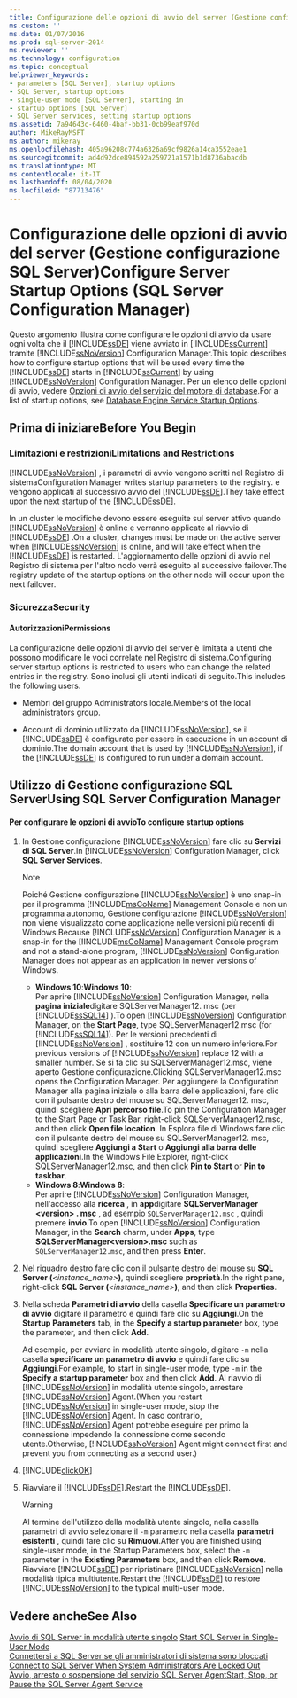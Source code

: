 ```yaml
---
title: Configurazione delle opzioni di avvio del server (Gestione configurazione SQL Server) | Microsoft Docs
ms.custom: ''
ms.date: 01/07/2016
ms.prod: sql-server-2014
ms.reviewer: ''
ms.technology: configuration
ms.topic: conceptual
helpviewer_keywords:
- parameters [SQL Server], startup options
- SQL Server, startup options
- single-user mode [SQL Server], starting in
- startup options [SQL Server]
- SQL Server services, setting startup options
ms.assetid: 7a94643c-6460-4baf-bb31-0cb99eaf970d
author: MikeRayMSFT
ms.author: mikeray
ms.openlocfilehash: 405a96208c774a6326a69cf9826a14ca3552eae1
ms.sourcegitcommit: ad4d92dce894592a259721a1571b1d8736abacdb
ms.translationtype: MT
ms.contentlocale: it-IT
ms.lasthandoff: 08/04/2020
ms.locfileid: "87713476"
---
```

# <a name="configure-server-startup-options-sql-server-configuration-manager"></a><span data-ttu-id="d6550-102">Configurazione delle opzioni di avvio del server (Gestione configurazione SQL Server)</span><span class="sxs-lookup"><span data-stu-id="d6550-102">Configure Server Startup Options (SQL Server Configuration Manager)</span></span>
  <span data-ttu-id="d6550-103">Questo argomento illustra come configurare le opzioni di avvio da usare ogni volta che il [!INCLUDE[ssDE](../../includes/ssde-md.md)] viene avviato in [!INCLUDE[ssCurrent](../../includes/sscurrent-md.md)] tramite [!INCLUDE[ssNoVersion](../../includes/ssnoversion-md.md)] Configuration Manager.</span><span class="sxs-lookup"><span data-stu-id="d6550-103">This topic describes how to configure startup options that will be used every time the [!INCLUDE[ssDE](../../includes/ssde-md.md)] starts in [!INCLUDE[ssCurrent](../../includes/sscurrent-md.md)] by using [!INCLUDE[ssNoVersion](../../includes/ssnoversion-md.md)] Configuration Manager.</span></span> <span data-ttu-id="d6550-104">Per un elenco delle opzioni di avvio, vedere [Opzioni di avvio del servizio del motore di database](database-engine-service-startup-options.md).</span><span class="sxs-lookup"><span data-stu-id="d6550-104">For a list of startup options, see [Database Engine Service Startup Options](database-engine-service-startup-options.md).</span></span>  
  
##  <a name="before-you-begin"></a><a name="BeforeYouBegin"></a> <span data-ttu-id="d6550-105">Prima di iniziare</span><span class="sxs-lookup"><span data-stu-id="d6550-105">Before You Begin</span></span>  
  
### <a name="limitations-and-restrictions"></a><span data-ttu-id="d6550-106">Limitazioni e restrizioni</span><span class="sxs-lookup"><span data-stu-id="d6550-106">Limitations and Restrictions</span></span>  
 [!INCLUDE[ssNoVersion](../../includes/ssnoversion-md.md)] <span data-ttu-id="d6550-107">, i parametri di avvio vengono scritti nel Registro di sistema</span><span class="sxs-lookup"><span data-stu-id="d6550-107">Configuration Manager writes startup parameters to the registry.</span></span> <span data-ttu-id="d6550-108">e vengono applicati al successivo avvio del [!INCLUDE[ssDE](../../includes/ssde-md.md)].</span><span class="sxs-lookup"><span data-stu-id="d6550-108">They take effect upon the next startup of the [!INCLUDE[ssDE](../../includes/ssde-md.md)].</span></span>  
  
 <span data-ttu-id="d6550-109">In un cluster le modifiche devono essere eseguite sul server attivo quando [!INCLUDE[ssNoVersion](../../includes/ssnoversion-md.md)] è online e verranno applicate al riavvio di [!INCLUDE[ssDE](../../includes/ssde-md.md)] .</span><span class="sxs-lookup"><span data-stu-id="d6550-109">On a cluster, changes must be made on the active server when [!INCLUDE[ssNoVersion](../../includes/ssnoversion-md.md)] is online, and will take effect when the [!INCLUDE[ssDE](../../includes/ssde-md.md)] is restarted.</span></span> <span data-ttu-id="d6550-110">L'aggiornamento delle opzioni di avvio nel Registro di sistema per l'altro nodo verrà eseguito al successivo failover.</span><span class="sxs-lookup"><span data-stu-id="d6550-110">The registry update of the startup options on the other node will occur upon the next failover.</span></span>  
  
###  <a name="security"></a><a name="Security"></a> <span data-ttu-id="d6550-111">Sicurezza</span><span class="sxs-lookup"><span data-stu-id="d6550-111">Security</span></span>  
  
####  <a name="permissions"></a><a name="Permissions"></a> <span data-ttu-id="d6550-112">Autorizzazioni</span><span class="sxs-lookup"><span data-stu-id="d6550-112">Permissions</span></span>  
 <span data-ttu-id="d6550-113">La configurazione delle opzioni di avvio del server è limitata a utenti che possono modificare le voci correlate nel Registro di sistema.</span><span class="sxs-lookup"><span data-stu-id="d6550-113">Configuring server startup options is restricted to users who can change the related entries in the registry.</span></span> <span data-ttu-id="d6550-114">Sono inclusi gli utenti indicati di seguito.</span><span class="sxs-lookup"><span data-stu-id="d6550-114">This includes the following users.</span></span>  
  
-   <span data-ttu-id="d6550-115">Membri del gruppo Administrators locale.</span><span class="sxs-lookup"><span data-stu-id="d6550-115">Members of the local administrators group.</span></span>  
  
-   <span data-ttu-id="d6550-116">Account di dominio utilizzato da [!INCLUDE[ssNoVersion](../../includes/ssnoversion-md.md)], se il [!INCLUDE[ssDE](../../includes/ssde-md.md)] è configurato per essere in esecuzione in un account di dominio.</span><span class="sxs-lookup"><span data-stu-id="d6550-116">The domain account that is used by [!INCLUDE[ssNoVersion](../../includes/ssnoversion-md.md)], if the [!INCLUDE[ssDE](../../includes/ssde-md.md)] is configured to run under a domain account.</span></span>  
  
##  <a name="using-sql-server-configuration-manager"></a><a name="SSMSProcedure"></a> <span data-ttu-id="d6550-117">Utilizzo di Gestione configurazione SQL Server</span><span class="sxs-lookup"><span data-stu-id="d6550-117">Using SQL Server Configuration Manager</span></span>  
  
#### <a name="to-configure-startup-options"></a><span data-ttu-id="d6550-118">Per configurare le opzioni di avvio</span><span class="sxs-lookup"><span data-stu-id="d6550-118">To configure startup options</span></span>  
  
1.  <span data-ttu-id="d6550-119">In Gestione configurazione [!INCLUDE[ssNoVersion](../../includes/ssnoversion-md.md)] fare clic su **Servizi di SQL Server**.</span><span class="sxs-lookup"><span data-stu-id="d6550-119">In [!INCLUDE[ssNoVersion](../../includes/ssnoversion-md.md)] Configuration Manager, click **SQL Server Services**.</span></span>  
  
    > [!NOTE]  
    >  <span data-ttu-id="d6550-120">Poiché Gestione configurazione [!INCLUDE[ssNoVersion](../../includes/ssnoversion-md.md)] è uno snap-in per il programma [!INCLUDE[msCoName](../../includes/msconame-md.md)] Management Console e non un programma autonomo, Gestione configurazione [!INCLUDE[ssNoVersion](../../includes/ssnoversion-md.md)] non viene visualizzato come applicazione nelle versioni più recenti di Windows.</span><span class="sxs-lookup"><span data-stu-id="d6550-120">Because [!INCLUDE[ssNoVersion](../../includes/ssnoversion-md.md)] Configuration Manager is a snap-in for the [!INCLUDE[msCoName](../../includes/msconame-md.md)] Management Console program and not a stand-alone program, [!INCLUDE[ssNoVersion](../../includes/ssnoversion-md.md)] Configuration Manager does not appear as an application in newer versions of Windows.</span></span>  
    >   
    >  -   <span data-ttu-id="d6550-121">**Windows 10**:</span><span class="sxs-lookup"><span data-stu-id="d6550-121">**Windows 10**:</span></span>  
    >          <span data-ttu-id="d6550-122">Per aprire [!INCLUDE[ssNoVersion](../../includes/ssnoversion-md.md)] Configuration Manager, nella **pagina iniziale**digitare SQLServerManager12. msc (per [!INCLUDE[ssSQL14](../../includes/sssql14-md.md)] ).</span><span class="sxs-lookup"><span data-stu-id="d6550-122">To open [!INCLUDE[ssNoVersion](../../includes/ssnoversion-md.md)] Configuration Manager, on the **Start Page**, type SQLServerManager12.msc (for [!INCLUDE[ssSQL14](../../includes/sssql14-md.md)]).</span></span> <span data-ttu-id="d6550-123">Per le versioni precedenti di [!INCLUDE[ssNoVersion](../../includes/ssnoversion-md.md)] , sostituire 12 con un numero inferiore.</span><span class="sxs-lookup"><span data-stu-id="d6550-123">For previous versions of [!INCLUDE[ssNoVersion](../../includes/ssnoversion-md.md)] replace 12 with a smaller number.</span></span> <span data-ttu-id="d6550-124">Se si fa clic su SQLServerManager12.msc, viene aperto Gestione configurazione.</span><span class="sxs-lookup"><span data-stu-id="d6550-124">Clicking SQLServerManager12.msc opens the Configuration Manager.</span></span> <span data-ttu-id="d6550-125">Per aggiungere la Configuration Manager alla pagina iniziale o alla barra delle applicazioni, fare clic con il pulsante destro del mouse su SQLServerManager12. msc, quindi scegliere **Apri percorso file**.</span><span class="sxs-lookup"><span data-stu-id="d6550-125">To pin the Configuration Manager to the Start Page or Task Bar, right-click SQLServerManager12.msc, and then click **Open file location**.</span></span> <span data-ttu-id="d6550-126">In Esplora file di Windows fare clic con il pulsante destro del mouse su SQLServerManager12. msc, quindi scegliere **Aggiungi a Start** o **Aggiungi alla barra delle applicazioni**.</span><span class="sxs-lookup"><span data-stu-id="d6550-126">In the Windows File Explorer, right-click SQLServerManager12.msc, and then click **Pin to Start** or **Pin to taskbar**.</span></span>  
    > -   <span data-ttu-id="d6550-127">**Windows 8**:</span><span class="sxs-lookup"><span data-stu-id="d6550-127">**Windows 8**:</span></span>  
    >          <span data-ttu-id="d6550-128">Per aprire [!INCLUDE[ssNoVersion](../../includes/ssnoversion-md.md)] Configuration Manager, nell'accesso alla **ricerca** , in **app**digitare **SQLServerManager \<version> . msc** , ad esempio `SQLServerManager12.msc` , quindi premere **invio**.</span><span class="sxs-lookup"><span data-stu-id="d6550-128">To open [!INCLUDE[ssNoVersion](../../includes/ssnoversion-md.md)] Configuration Manager, in the **Search** charm, under **Apps**, type **SQLServerManager\<version>.msc** such as `SQLServerManager12.msc`, and then press **Enter**.</span></span>  
  
2.  <span data-ttu-id="d6550-129">Nel riquadro destro fare clic con il pulsante destro del mouse su **SQL Server (***<instance_name>***)**, quindi scegliere **proprietà**.</span><span class="sxs-lookup"><span data-stu-id="d6550-129">In the right pane, right-click **SQL Server (***<instance_name>***)**, and then click **Properties**.</span></span>  
  
3.  <span data-ttu-id="d6550-130">Nella scheda **Parametri di avvio** della casella **Specificare un parametro di avvio** digitare il parametro e quindi fare clic su **Aggiungi**.</span><span class="sxs-lookup"><span data-stu-id="d6550-130">On the **Startup Parameters** tab, in the **Specify a startup parameter** box, type the parameter, and then click **Add**.</span></span>  
  
     <span data-ttu-id="d6550-131">Ad esempio, per avviare in modalità utente singolo, digitare `-m` nella casella **specificare un parametro di avvio** e quindi fare clic su **Aggiungi**.</span><span class="sxs-lookup"><span data-stu-id="d6550-131">For example, to start in single-user mode, type `-m` in the **Specify a startup parameter** box and then click **Add**.</span></span> <span data-ttu-id="d6550-132">Al riavvio di [!INCLUDE[ssNoVersion](../../includes/ssnoversion-md.md)] in modalità utente singolo, arrestare [!INCLUDE[ssNoVersion](../../includes/ssnoversion-md.md)] Agent.</span><span class="sxs-lookup"><span data-stu-id="d6550-132">(When you restart [!INCLUDE[ssNoVersion](../../includes/ssnoversion-md.md)] in single-user mode, stop the [!INCLUDE[ssNoVersion](../../includes/ssnoversion-md.md)] Agent.</span></span> <span data-ttu-id="d6550-133">In caso contrario, [!INCLUDE[ssNoVersion](../../includes/ssnoversion-md.md)] Agent potrebbe eseguire per primo la connessione impedendo la connessione come secondo utente.</span><span class="sxs-lookup"><span data-stu-id="d6550-133">Otherwise, [!INCLUDE[ssNoVersion](../../includes/ssnoversion-md.md)] Agent might connect first and prevent you from connecting as a second user.)</span></span>  
  
4.  [!INCLUDE[clickOK](../../includes/clickok-md.md)]  
  
5.  <span data-ttu-id="d6550-134">Riavviare il [!INCLUDE[ssDE](../../includes/ssde-md.md)].</span><span class="sxs-lookup"><span data-stu-id="d6550-134">Restart the [!INCLUDE[ssDE](../../includes/ssde-md.md)].</span></span>  
  
    > [!WARNING]  
    >  <span data-ttu-id="d6550-135">Al termine dell'utilizzo della modalità utente singolo, nella casella parametri di avvio selezionare il `-m` parametro nella casella **parametri esistenti** , quindi fare clic su **Rimuovi**.</span><span class="sxs-lookup"><span data-stu-id="d6550-135">After you are finished using single-user mode, in the Startup Parameters box, select the `-m` parameter in the **Existing Parameters** box, and then click **Remove**.</span></span> <span data-ttu-id="d6550-136">Riavviare [!INCLUDE[ssDE](../../includes/ssde-md.md)] per ripristinare [!INCLUDE[ssNoVersion](../../includes/ssnoversion-md.md)] nella modalità tipica multiutente.</span><span class="sxs-lookup"><span data-stu-id="d6550-136">Restart the [!INCLUDE[ssDE](../../includes/ssde-md.md)] to restore [!INCLUDE[ssNoVersion](../../includes/ssnoversion-md.md)] to the typical multi-user mode.</span></span>  
  
## <a name="see-also"></a><span data-ttu-id="d6550-137">Vedere anche</span><span class="sxs-lookup"><span data-stu-id="d6550-137">See Also</span></span>  
 <span data-ttu-id="d6550-138">[Avvio di SQL Server in modalità utente singolo](start-sql-server-in-single-user-mode.md) </span><span class="sxs-lookup"><span data-stu-id="d6550-138">[Start SQL Server in Single-User Mode](start-sql-server-in-single-user-mode.md) </span></span>  
 <span data-ttu-id="d6550-139">[Connettersi a SQL Server se gli amministratori di sistema sono bloccati](connect-to-sql-server-when-system-administrators-are-locked-out.md) </span><span class="sxs-lookup"><span data-stu-id="d6550-139">[Connect to SQL Server When System Administrators Are Locked Out](connect-to-sql-server-when-system-administrators-are-locked-out.md) </span></span>  
 [<span data-ttu-id="d6550-140">Avvio, arresto o sospensione del servizio SQL Server Agent</span><span class="sxs-lookup"><span data-stu-id="d6550-140">Start, Stop, or Pause the SQL Server Agent Service</span></span>](../../ssms/agent/start-stop-or-pause-the-sql-server-agent-service.md)  
  
  
